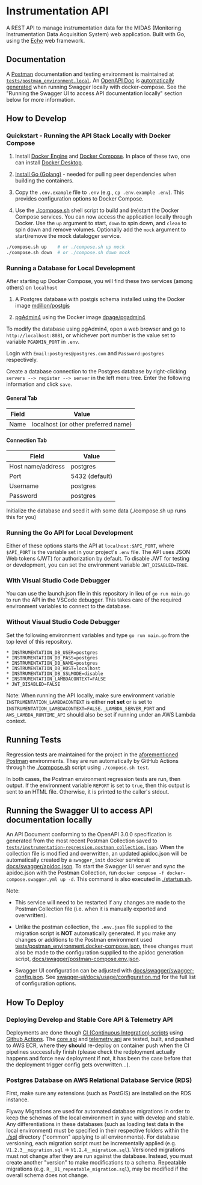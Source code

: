 # Instrumentation API

A REST API to manage instrumentation data for the MIDAS (Monitoring Instrumentation Data Acquisition System) web application. Built with Go, using the [Echo](https://github.com/labstack/echo) web framework.

## Documentation

A [Postman](https://www.postman.com/api-documentation-tool/) documentation and testing environment is maintained at [`tests/postman_environment.local`](./tests/postman_environment.local.json). An [OpenAPI Doc](./docs/swagger/apidoc.json) is [automatically generated](https://github.com/USACE/instrumentation-api/blob/423e257f2a4fead223ec53e39008324e81345eb3/docker-compose.yml#L148) when running Swagger locally with docker-compose. See the "Running the Swagger UI to access API documentation locally" section below for more information.

## How to Develop

### Quickstart - Running the API Stack Locally with Docker Compose

1. Install [Docker Engine](https://docs.docker.com/engine/install/) and [Docker Compose](https://docs.docker.com/compose/install/). In place of these two, one can install [Docker Desktop](https://docs.docker.com/desktop/).

2. [Install Go (Golang)](https://go.dev/doc/install) - needed for pulling peer dependencies when building the containers.

3. Copy the `.env.example` file to `.env` (e.g., `cp .env.example .env`). This provides configuration options to Docker Compose.

4. Use the [./compose.sh](./compose.sh) shell script to build and (re)start the Docker Compose services. You can now access the application locally through Docker. Use the `up` argument to start, `down` to spin down, and `clean` to spin down and remove volumes. Optionally add the `mock` argument to start/remove the mock datalogger service.

```sh
./compose.sh up    # or ./compose.sh up mock
./compose.sh down  # or ./compose.sh down mock
```

### Running a Database for Local Development

After starting up Docker Compose, you will find these two services (among others) on `localhost`

   1. A Postgres database with postgis schema installed using the Docker image [mdillon/postgis](https://hub.docker.com/r/mdillon/postgis/)

   2. [pgAdmin4](https://www.pgadmin.org/) using the Docker image [dpage/pgadmin4](https://hub.docker.com/r/dpage/pgadmin4/)

To modify the database using pgAdmin4, open a web browser and go to `http://localhost:8081`, or whichever port number is the value set to variable `PGADMIN_PORT` in `.env`.

Login with `Email:postgres@postgres.com` and `Password:postgres` respectively.

Create a database connection to the Postgres database by right-clicking `servers --> register --> server` in the left menu tree. Enter the following information and click `save`.

#### General Tab

| Field | Value                               |
| ----- | ----------------------------------- |
| Name  | localhost (or other preferred name) |

#### Connection Tab

| Field             | Value          |
| ----------------- | -------------- |
| Host name/address | postgres       |
| Port              | 5432 (default) |
| Username          | postgres       |
| Password          | postgres       |

Initialize the database and seed it with some data (./compose.sh up runs this for you)

### Running the Go API for Local Development

Either of these options starts the API at `localhost:$API_PORT`, where `$API_PORT` is the variable set in your project's `.env` file. The API uses JSON Web tokens (JWT) for authorization by default.  To disable JWT for testing or development, you can set the environment variable `JWT_DISABLED=TRUE`.

### With Visual Studio Code Debugger

You can use the launch.json file in this repository in lieu of `go run main.go` to run the API in the VSCode debugger.  This takes care of the required environment variables to connect to the database.

### Without Visual Studio Code Debugger

Set the following environment variables and type `go run main.go` from the top level of this repository.

    * INSTRUMENTATION_DB_USER=postgres
    * INSTRUMENTATION_DB_PASS=postgres
    * INSTRUMENTATION_DB_NAME=postgres
    * INSTRUMENTATION_DB_HOST=localhost
    * INSTRUMENTATION_DB_SSLMODE=disable
    * INSTRUMENTATION_LAMBDACONTEXT=FALSE
    * JWT_DISABLED=FALSE

Note: When running the API locally, make sure environment variable `INSTRUMENTATION_LAMBDACONTEXT` is either **not set** or is set to `INSTRUMENTATION_LAMBDACONTEXT=FALSE`. `_LAMBDA_SERVER_PORT` and `AWS_LAMBDA_RUNTIME_API` should also be set if running under an AWS Lambda context.

## Running Tests

Regression tests are maintained for the project in the [aforementioned](#documentation) [Postman](https://www.postman.com/api-documentation-tool/) environments. They are run automatically by GitHub Actions through the [./compose.sh](./compose.sh) script using `./compose.sh test`.

In both cases, the Postman environment regression tests are run, then output. If the environment variable `REPORT` is set to `true`, then this output is sent to an HTML file. Otherwise, it is printed to the caller's stdout.

## Running the Swagger UI to access API documentation locally

An API Document conforming to the OpenAPI 3.0.0 specification is generated from the most recent Postman Collection saved to [`tests/instrumentation-regression.postman_collection.json`](./tests/instrumentation-regression.postman_collection.json). When the collection file is modified and overwritten, an updated apidoc.json will be automatically created by a `swagger_init` docker service at [docs/swagger/apidoc.json](./docs/swagger/apidoc.json). To start the Swagger UI server and sync the apidoc.json with the Postman Collection, run `docker compose -f docker-compose.swagger.yml up -d`. This command is also executed in [./startup.sh](./startup.sh).

Note:

- This service will need to be restarted if any changes are made to the Postman Collection file (i.e. when it is manually exported and overwritten).

- Unlike the postman collection, the `.env.json` file supplied to the migration script is **NOT**  automatically generated. If you make any changes or additions to the Postman environment used [tests/postman_environment.docker-compose.json](./tests/postman_environment.docker-compose.json), these changes must also be made to the configuration supplied to the apidoc generation script, [docs/swagger/postman-compose.env.json](./docs/swagger/postman-compose.env.json).

- Swagger UI configuration can be adjusted with [docs/swagger/swagger-config.json](./docs/swagger/swagger-config.json). See [swagger-ui/docs/usage/configuration.md](https://github.com/swagger-api/swagger-ui/blob/0b8de2c1796e67602bcbbc6d35c99cb167acf388/docs/usage/configuration.md) for the full list of configuration options.

## How To Deploy

### Deploying Develop and Stable Core API & Telemetry API
Deployments are done though [CI (Continuous Integration) scripts](./.github) using [Github Actions](https://docs.github.com/en/actions). The [core api](./api) and [telemetry api](./telemetry) are tested, built, and pushed to AWS ECR, where they **should** re-deploy on container push when the CI pipelines successfully finish (please check the redployment actually happens and force new deployment if not, it has been the case before that the deployment trigger config gets overwritten...).

### Postgres Database on AWS Relational Database Service (RDS)
First, make sure any extensions (such as PostGIS) are installed on the RDS instance.

Flyway Migrations are used for automated database migrations in order to keep the schemas of the local environment in sync with develop and stable. Any differentiations in these databases (such as loading test data in the local environment) must be specified in their respective folders within the [./sql](./sql) directory ("common" applying to all environments). For database versioning, each migration script must be incrementally applied (e.g. `V1.2.3__migration.sql` -> `V1.2.4__migration.sql`). Versioned migrations must not change after they are run against the database. Instead, you must create another "version" to make modifications to a schema. Repeatable migrations (e.g. `R__01_repeatable_migration.sql`), may be modified if the overall schema does not change.
